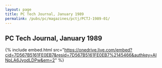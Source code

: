 ```yaml
---
layout: page
title: PC Tech Journal, January 1989
permalink: /pubs/pc/magazines/pctj/PCTJ-1989-01/
---
```


PC Tech Journal, January 1989
------------------------------

{% include embed.html src="https://onedrive.live.com/embed?cid=7D567B5161FE0EB7&resid=7D567B5161FE0EB7%2145466&authkey=AINpLA6JyodLDPw&em=2" %}
